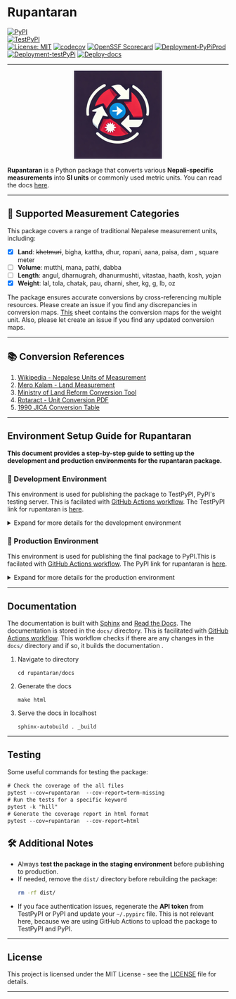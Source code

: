 # Rupantaran

[![PyPI](https://img.shields.io/pypi/v/rupantaran)](https://pypi.org/project/rupantaran/)  
[![TestPyPI](https://img.shields.io/badge/TestPyPI-Testing-blue)](https://test.pypi.org/project/rupantaran/)  
[![License: MIT](https://img.shields.io/badge/License-MIT-yellow.svg)](https://opensource.org/licenses/MIT)
[![codecov](https://codecov.io/gh/biraj094/rupantaran/graph/badge.svg?token=FQRYN84524)](https://codecov.io/gh/biraj094/rupantaran)
[![OpenSSF Scorecard](https://api.scorecard.dev/projects/github.com/biraj094/rupantaran/badge)](https://scorecard.dev/viewer/?uri=github.com/biraj094/rupantaran)
[![Deployment-PyPiProd](https://github.com/biraj094/rupantaran/actions/workflows/Deployment-PyPiProd.yml/badge.svg)](https://github.com/biraj094/rupantaran/actions/workflows/Deployment-PyPiProd.yml)
[![Deployment-testPyPi](https://github.com/biraj094/rupantaran/actions/workflows/Deployment-testPyPi.yml/badge.svg)](https://github.com/biraj094/rupantaran/actions/workflows/Deployment-testPyPi.yml)
[![Deploy-docs](https://github.com/biraj094/rupantaran/actions/workflows/deploy-docs.yml/badge.svg)](https://github.com/biraj094/rupantaran/actions/workflows/deploy-docs.yml)

---

<p align="center">
  <img src="rupantaran.png" alt="Rupantaran Logo" width="200" height="200">
</p>

**Rupantaran** is a Python package that converts various **Nepali-specific measurements** into **SI units** or commonly used metric units.  You can read the docs [here](https://rupantaran.readthedocs.io/en/latest/).

---

## 📌 Supported Measurement Categories

This package covers a range of traditional Nepalese measurement units, including:

- [X] **Land**: <del>khetmuri</del>, bigha, kattha, dhur, ropani, aana, paisa, dam , square meter  
- [ ] **Volume**: mutthi, mana, pathi, dabba  
- [ ] **Length**: angul, dharnugrah, dhanurmushti, vitastaa, haath, kosh, yojan  
- [X] **Weight**: lal, tola, chatak, pau, dharni, sher, kg, g, lb, oz  

The package ensures accurate conversions by cross-referencing multiple resources. Please create an issue if you find any discrepancies in conversion maps. [This](https://docs.google.com/spreadsheets/d/1Y_XrdH4gqVXVI-ek8ZDeLZxoGFjHQYAhC8UeeU8hT5w/edit?usp=sharing) sheet contains the conversion maps for the weight unit. Also, please let create an issue if you find any updated conversion maps.

---

## 📚 Conversion References

1. [Wikipedia - Nepalese Units of Measurement](https://en.wikipedia.org/wiki/Nepalese_units_of_measurement)
2. [Mero Kalam - Land Measurement](https://www.merokalam.com/nepali-land-measurement/)
3. [Ministry of Land Reform Conversion Tool](https://www.dos.gov.np/tools/unit)
4. [Rotaract - Unit Conversion PDF](https://www.nepalhelp.dk/filer/Projecthelp/conversion.pdf)
5. [1990 JICA Conversion Table](https://openjicareport.jica.go.jp/pdf/10812329_01.pdf)

---

## Environment Setup Guide for Rupantaran

**This document provides a step-by-step guide to setting up the development and production environments for the **rupantaran** package.**

### 📌 Development Environment 

This environment is used for publishing the package to TestPyPI, PyPI's testing server. This is facilated with [GitHub Actions workflow](.github/workflows/Deployment-testPyPi.yml). The TestPyPI link for rupantaran is [here](https://test.pypi.org/project/rupantaran/).


<details>
  <summary>
  Expand for more details for the development environment
  </summary> 

---

<blockquote>
   <b>Note:</b> The GitHub Actions workflow is configured to run automatically when a new tag is pushed to the repository. This ensures that the package is always built and uploaded to TestPyPI when a new version is released.
</blockquote>

<br>

```python
# Always create a tag after the version_id is updated in the setup.py file.
# Create a new tag
git tag v0.2.2
# Push the tag to the repository
git push origin v0.2.2
```

<br>

#### ✅ Steps to Set Up the Development Environment:

1. **Activate the development environment:**
   ```sh
   conda activate env-rupantaran-dev
   ```

2. **Install required dependencies for building and uploading the package:**
   ```sh
   pip install build twine
   ```

3. **Build the package and install it in editable mode:**
   ```sh
   python -m build
   pip install -e .
   ```
   - This generates the `dist/` directory containing `.tar.gz` and `.whl` files.

4. **Upload the package to TestPyPI:**
   ```sh
   twine upload --repository testpypi dist/*
   ```
   - You will need an **API Key** for authentication.

5. **Install the package from TestPyPI to verify deployment:**
   ```sh
   pip install --index-url https://test.pypi.org/simple/ rupantaran
   ```

6. **Run tests on the installed package:**
   ```sh
   pytest --pyargs rupantaran
   ```
</details>

### 📌 Production Environment  

This environment is used for publishing the final package to PyPI.This is facilated with [GitHub Actions workflow](.github/workflows/Deployment-PyPiProd.yml). The PyPI link for rupantaran is [here](https://pypi.org/project/rupantaran/).

<details>
  <summary>
  Expand for more details for the production environment
  </summary>

---

<blockquote>
   <b>Note:</b> The Github Action workflow is configured to push the package to PyPI when a PR is merged into the main branch. 
</blockquote>


#### ✅ Steps to Set Up the Production Environment:

1. **Activate the production environment:**
   ```sh
   conda activate env-rupantaran-prod
   ```

2. **Upload the final version to PyPI:**
   ```sh
   twine upload dist/*
   ```
   - This makes the package available on the **official PyPI repository**.
</details>

---

## Documentation 

The documentation is built with [Sphinx](https://www.sphinx-doc.org/en/master/) and [Read the Docs](https://readthedocs.org/). The documentation is stored in the `docs/` directory. This is facilitated with [GitHub Actions workflow](.github/workflows/deploy-docs.yml). This workflow checks if there are any changes in the `docs/` directory and if so, it builds the documentation .

1. Navigate to directory
    ```
    cd rupantaran/docs
    ```
2. Generate the docs
    ```
    make html
    ```
3. Serve the docs in localhost
    ```
    sphinx-autobuild . _build 
    ```

---

## Testing

Some useful commands for testing the package:

```
# Check the coverage of the all files
pytest --cov=rupantaran  --cov-report=term-missing 
# Run the tests for a specific keyword
pytest -k "hill"  
# Generate the coverage report in html format
pytest --cov=rupantaran  --cov-report=html   

```

   


## 🛠 Additional Notes

- Always **test the package in the staging environment** before publishing to production.
- If needed, remove the `dist/` directory before rebuilding the package:
  ```sh
  rm -rf dist/
  ```
- If you face authentication issues, regenerate the **API token** from TestPyPI or PyPI and update your `~/.pypirc` file. This is not relevant here, because we are using GitHub Actions to upload the package to TestPyPI and PyPI.

---

## License

This project is licensed under the MIT License - see the [LICENSE](LICENSE) file for details.

---
 









